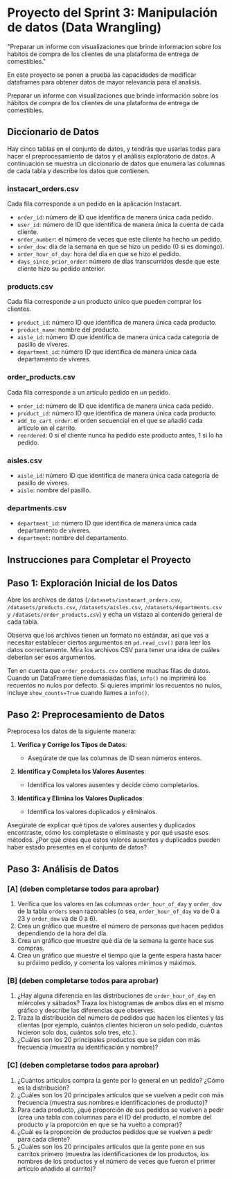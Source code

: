 
# Proyecto del Sprint 3: Manipulación de datos (Data Wrangling)
"Preparar un informe con visualizaciones que brinde informacion sobre los habitos de compra de los clientes de una plataforma de entrega de comestibles."

En este proyecto se ponen a prueba las capacidades de modificar dataframes para obtener datos de mayor relevancia para el analisis.





Preparar un informe con visualizaciones que brinde información sobre los hábitos de compra de los clientes de una plataforma de entrega de comestibles.

## Diccionario de Datos

Hay cinco tablas en el conjunto de datos, y tendrás que usarlas todas para hacer el preprocesamiento de datos y el análisis exploratorio de datos. A continuación se muestra un diccionario de datos que enumera las columnas de cada tabla y describe los datos que contienen.

### instacart_orders.csv
Cada fila corresponde a un pedido en la aplicación Instacart.
- `order_id`: número de ID que identifica de manera única cada pedido.
- `user_id`: número de ID que identifica de manera única la cuenta de cada cliente.
- `order_number`: el número de veces que este cliente ha hecho un pedido.
- `order_dow`: día de la semana en que se hizo un pedido (0 si es domingo).
- `order_hour_of_day`: hora del día en que se hizo el pedido.
- `days_since_prior_order`: número de días transcurridos desde que este cliente hizo su pedido anterior.

### products.csv
Cada fila corresponde a un producto único que pueden comprar los clientes.
- `product_id`: número ID que identifica de manera única cada producto.
- `product_name`: nombre del producto.
- `aisle_id`: número ID que identifica de manera única cada categoría de pasillo de víveres.
- `department_id`: número ID que identifica de manera única cada departamento de víveres.

### order_products.csv
Cada fila corresponde a un artículo pedido en un pedido.
- `order_id`: número de ID que identifica de manera única cada pedido.
- `product_id`: número ID que identifica de manera única cada producto.
- `add_to_cart_order`: el orden secuencial en el que se añadió cada artículo en el carrito.
- `reordered`: 0 si el cliente nunca ha pedido este producto antes, 1 si lo ha pedido.

### aisles.csv
- `aisle_id`: número ID que identifica de manera única cada categoría de pasillo de víveres.
- `aisle`: nombre del pasillo.

### departments.csv
- `department_id`: número ID que identifica de manera única cada departamento de víveres.
- `department`: nombre del departamento.

## Instrucciones para Completar el Proyecto

## Paso 1: Exploración Inicial de los Datos

Abre los archivos de datos (`/datasets/instacart_orders.csv`, `/datasets/products.csv`, `/datasets/aisles.csv`, `/datasets/departments.csv` y `/datasets/order_products.csv`) y echa un vistazo al contenido general de cada tabla.

Observa que los archivos tienen un formato no estándar, así que vas a necesitar establecer ciertos argumentos en `pd.read_csv()` para leer los datos correctamente. Mira los archivos CSV para tener una idea de cuáles deberían ser esos argumentos.

Ten en cuenta que `order_products.csv` contiene muchas filas de datos. Cuando un DataFrame tiene demasiadas filas, `info()` no imprimirá los recuentos no nulos por defecto. Si quieres imprimir los recuentos no nulos, incluye `show_counts=True` cuando llames a `info()`.

## Paso 2: Preprocesamiento de Datos

Preprocesa los datos de la siguiente manera:

1. **Verifica y Corrige los Tipos de Datos**:
   - Asegúrate de que las columnas de ID sean números enteros.

2. **Identifica y Completa los Valores Ausentes**:
   - Identifica los valores ausentes y decide cómo completarlos.

3. **Identifica y Elimina los Valores Duplicados**:
   - Identifica los valores duplicados y elimínalos.

Asegúrate de explicar qué tipos de valores ausentes y duplicados encontraste, cómo los completaste o eliminaste y por qué usaste esos métodos. ¿Por qué crees que estos valores ausentes y duplicados pueden haber estado presentes en el conjunto de datos?

## Paso 3: Análisis de Datos

### [A] (deben completarse todos para aprobar)

1. Verifica que los valores en las columnas `order_hour_of_day` y `order_dow` de la tabla `orders` sean razonables (o sea, `order_hour_of_day` va de 0 a 23 y `order_dow` va de 0 a 6).
2. Crea un gráfico que muestre el número de personas que hacen pedidos dependiendo de la hora del día.
3. Crea un gráfico que muestre qué día de la semana la gente hace sus compras.
4. Crea un gráfico que muestre el tiempo que la gente espera hasta hacer su próximo pedido, y comenta los valores mínimos y máximos.

### [B] (deben completarse todos para aprobar)

1. ¿Hay alguna diferencia en las distribuciones de `order_hour_of_day` en miércoles y sábados? Traza los histogramas de ambos días en el mismo gráfico y describe las diferencias que observes.
2. Traza la distribución del número de pedidos que hacen los clientes y las clientas (por ejemplo, cuántos clientes hicieron un solo pedido, cuántos hicieron solo dos, cuántos solo tres, etc.).
3. ¿Cuáles son los 20 principales productos que se piden con más frecuencia (muestra su identificación y nombre)?

### [C] (deben completarse todos para aprobar)

1. ¿Cuántos artículos compra la gente por lo general en un pedido? ¿Cómo es la distribución?
2. ¿Cuáles son los 20 principales artículos que se vuelven a pedir con más frecuencia (muestra sus nombres e identificaciones de producto)?
3. Para cada producto, ¿qué proporción de sus pedidos se vuelven a pedir (crea una tabla con columnas para el ID del producto, el nombre del producto y la proporción en que se ha vuelto a comprar)?
4. ¿Cuál es la proporción de productos pedidos que se vuelven a pedir para cada cliente?
5. ¿Cuáles son los 20 principales artículos que la gente pone en sus carritos primero (muestra las identificaciones de los productos, los nombres de los productos y el número de veces que fueron el primer artículo añadido al carrito)?

